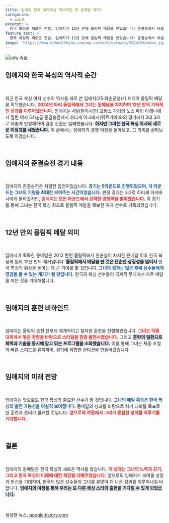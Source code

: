 ```yaml
---
title: 임애지 한국 여자복싱 역사적인 첫 동메달 쾌거!
categories:
  - 스포츠
excerpt: >
  한국 복싱의 새로운 전설, 임애지가 12년 만에 올림픽 메달을 안았습니다! 준결승에서 아쉽게 패배했지만, 동메달을 차지하며 역사에 길이 남을 순간을 만들어냈습니다. 
feature_text: >
  한국 복싱의 새로운 전설, 임애지가 12년 만에 올림픽 메달을 안았습니다! 준결승에서 아쉽게 패배했지만, 동메달을 차지하며 역사에 길이 남을 순간을 만들어냈습니다. 
image: 'https://www.behealthy4u.com/wp-content/uploads/2024/06/news.jpg'
---
```


<p><img src="https://www.behealthy4u.com/wp-content/uploads/2024/06/news.jpg" alt="info 속보" /></p>

<h2 data-ke-size="size26">임애지와 한국 복싱의 역사적 순간</h2>

<p data-ke-size="size16">&nbsp;</p>

<p>최근 한국 복싱 여자 선수의 역사를 새로 쓴 임애지(25·화순군청)가 드디어 올림픽 메달을 획득했습니다. <b><span style="color: #ee2323;">2024년 파리 올림픽에서 그녀는 동메달을 차지하며 12년 만의 기적적인 성과를 이루어냈습니다.</span></b>  임애지는 4일(현지시간) 프랑스 파리의 노스 파리 아레나에서 열린 여자 54㎏급 준결승전에서 하티세 아크바시(튀르키예)와의 경기에서 2대 3으로 아쉽게 판정패하며 결승 진출은 실패했습니다. <b><span style="background-color: #21538527;">하지만 그녀는 한국 복싱 역사의 새로운 이정표를 세웠습니다.</span></b> 이 글에서는 임애지의 경쟁 여정을 돌아보고, 그 의미를 살펴보도록 하겠습니다.</p>

<p data-ke-size="size16">&nbsp;</p>

<h2 data-ke-size="size26">임애지의 준결승전 경기 내용</h2>

<p data-ke-size="size16">&nbsp;</p>

<p>임애지의 준결승전은 치열한 접전이었습니다. <b><span style="color: #1a5490;">경기는 5라운드로 진행되었으며, 각 라운드는 그녀의 기량을 최대한 보여주는 시간이었습니다.</span></b> 판정 결과는 3:2로 하티세 아크바시에게 돌아갔지만, <b><span style="color: #ee2323;">임애지는 모든 라운드에서 강력한 경쟁력을 발휘했습니다.</span></b> 이 경기를 통해 그녀는 한국 복싱 최초로 올림픽 메달을 확보한 여자 선수로 기록되었습니다.</p>

<p data-ke-size="size16">&nbsp;</p>

<h2 data-ke-size="size26">12년 만의 올림픽 메달 의미</h2>

<p data-ke-size="size16">&nbsp;</p>

<p>임애지가 획득한 동메달은 2012 런던 올림픽에서 한순철이 차지한 은메달 이후 한국 복싱에 있어 12년 만의 쾌거입니다. <b><span style="background-color: #21538527;">올림픽에서 메달을 딴 것은 단순한 상징성을 넘어서</span></b> 한국 복싱의 위상을 높이는 데 큰 기여를 할 것입니다. <b><span style="color: #1a5490;">그녀의 성과는 많은 후배 선수들에게 영감을 줄 수 있는 계기가 될 것입니다.</span></b> 한국의 복싱 선수들이 국제적 무대에서 자주 메달을 따는 것을 기대해봅니다.</p>

<p data-ke-size="size16">&nbsp;</p>

<h2 data-ke-size="size26">임애지의 훈련 비하인드</h2>

<p data-ke-size="size16">&nbsp;</p>

<p>임애지는 올림픽 출전 전부터 체계적이고 철저한 훈련을 진행해왔습니다. <b><span style="color: #ee2323;">그녀는 각종 대회에서 쌓은 경험을 바탕으로 스타일을 한층 발전시켰습니다.</span></b> 그리고 <b><span style="background-color: #21538527;">훈련의 일환으로 체력과 기술을 동시에 갈고 닦는 프로그램을 소화했습니다.</span></b> 이를 통해 그녀는 체중 조절과 빠른 스피드를 유지하며, 경기에 적합한 컨디션을 만들어갔습니다.</p>

<p data-ke-size="size16">&nbsp;</p>

<h2 data-ke-size="size26">임애지의 미래 전망</h2>

<p data-ke-size="size16">&nbsp;</p>

<p>임애지는 앞으로도 한국 복싱의 중요한 선수가 될 것입니다. <b><span style="color: #1a5490;">그녀의 메달 획득은 한국 복싱의 발전 가능성을 여실히 보여줍니다.</span></b> 동메달의 성과를 바탕으로 차기 대회를 목표로 한 훈련과 준비가 필요할 것입니다. <b><span style="color: #ee2323;">앞으로의 여정에서 그녀가 동일한 성취를 이루기를 기대합니다.</span></b> </p>

<p data-ke-size="size16">&nbsp;</p>

<h2 data-ke-size="size26">결론</h2>

<p data-ke-size="size16">&nbsp;</p>

<p>임애지의 동메달은 한국 복싱의 새로운 역사를 썼습니다. <b><span style="color: #ee2323;">이 성과는 그녀의 노력과 끈기, 그리고 한국 복싱의 미래에 대한 희망을 더해주었습니다.</span></b> 앞으로도 임애지가 보여줄 성장과 헌신을 기대하며, 한국의 많은 선수들이 그녀를 본받아 더 나은 성과를 이루어내길 바랍니다. <b><span style="background-color: #21538527;">임애지의 여정을 통해 우리는 또 다른 복싱 스타의 출현을 기다릴 수 있게 되었습니다.</span></b></p>

<p data-ke-size="size16">&nbsp;</p>
생생한 뉴스, <a href="https://qoogle.tistory.com" rel="dofollow">qoogle.tistory.com</a>


